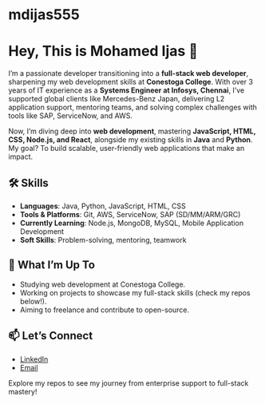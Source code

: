 # mdijas555
# Hey, This is Mohamed Ijas 👋

I’m a passionate developer transitioning into a **full-stack web developer**, sharpening my web development skills at **Conestoga College**. With over 3 years of IT experience as a **Systems Engineer at Infosys, Chennai**, I’ve supported global clients like Mercedes-Benz Japan, delivering L2 application support, mentoring teams, and solving complex challenges with tools like SAP, ServiceNow, and AWS.

Now, I’m diving deep into **web development**, mastering **JavaScript, HTML, CSS, Node.js, and React**, alongside my existing skills in **Java** and **Python**. My goal? To build scalable, user-friendly web applications that make an impact.

## 🛠 Skills
- **Languages**: Java, Python, JavaScript, HTML, CSS
- **Tools & Platforms**: Git, AWS, ServiceNow, SAP (SD/MM/ARM/GRC)
- **Currently Learning**: Node.js, MongoDB, MySQL, Mobile Application Development
- **Soft Skills**: Problem-solving, mentoring, teamwork

## 🌟 What I’m Up To
- Studying web development at Conestoga College.
- Working on projects to showcase my full-stack skills (check my repos below!).
- Aiming to freelance and contribute to open-source.

## 📫 Let’s Connect
- [LinkedIn](www.linkedin.com/in/mohamedijas03)
- [Email](mailto:mdijas555@gmail.com)

Explore my repos to see my journey from enterprise support to full-stack mastery!
